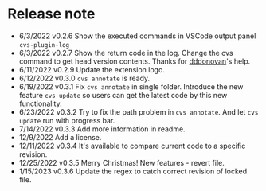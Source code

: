 # Release note

* 6/3/2022 v0.2.6 Show the executed commands in VSCode output panel `cvs-plugin-log`
* 6/3/2022 v0.2.7 Show the return code in the log. Change the cvs command to get head version contents. Thanks for [dddonovan](https://github.com/dddonovan)'s help.
* 6/11/2022 v0.2.9 Update the extension logo.
* 6/12/2022 v0.3.0 `cvs annotate` is ready.
* 6/19/2022 v0.3.1 Fix `cvs annotate` in single folder. Introduce the new feature `cvs update` so users can get the latest code by this new functionality.
* 6/23/2022 v0.3.2 Try to fix the path problem in `cvs annotate`. And let `cvs update` run with progress bar.
* 7/14/2022 v0.3.3 Add more information in readme.
* 12/9/2022 Add a license.
* 12/11/2022 v0.3.4 It's available to compare current code to a specific revision.
* 12/25/2022 v0.3.5 Merry Christmas! New features - revert file.
* 1/15/2023 v0.3.6 Update the regex to catch correct revision of locked file.
